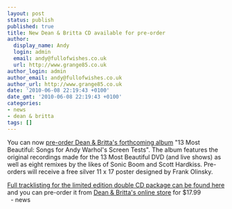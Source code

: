 ```yaml
---
layout: post
status: publish
published: true
title: New Dean & Britta CD available for pre-order
author:
  display_name: Andy
  login: admin
  email: andy@fullofwishes.co.uk
  url: http://www.grange85.co.uk
author_login: admin
author_email: andy@fullofwishes.co.uk
author_url: http://www.grange85.co.uk
date: '2010-06-08 22:19:43 +0100'
date_gmt: '2010-06-08 22:19:43 +0100'
categories:
- news
- dean & britta
tags: []
---
```

<div>You can now <a href="http://www.deanandbritta.com/shop.htm">pre-order Dean & Britta&#39;s forthcoming album</a> "13 Most Beautiful: Songs for Andy Warhol&#39;s Screen Tests". The album features the original recordings made for the 13 Most Beautiful DVD (and live shows) as well as eight remixes by the likes of Sonic Boom and Scott Hardkiss. Pre-orders will receive a free silver 11 x 17 poster designed by Frank Olinsky.
<p /> <a href="/database/release/13-most-beautiful-songs-for-andy-warhols-screen-tests/">Full tracklisting for the limited edition double CD package can be found here</a> and you can pre-order it from <a href="http://www.deanandbritta.com/shop.htm">Dean & Britta&#39;s online store</a> for $17.99<br />  
- news
</p></div>
